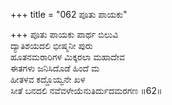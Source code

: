+++
title = "062 ಪೂತು ಪಾಯಕು"

+++
ಪೂತು ಪಾಯಕು ಪಾರ್ಥ ಬಿಲುವಿ  
ದ್ಯಾತಿಶಯದಲಿ ಭೀಷ್ಮನೀ ಪುರು  
ಹೂತನಮರಾರಿಗಳ ಮಿಕ್ಕರಲಾ ಮಹಾದೇವ  
ಈತಗಳು ಜನಿಸಿದೊಡೆ ಹಿಂದೆ ಮ  
ಹೀತಳವ ಕದ್ದೊಯ್ವನೇ ಖಳ  
ಸೀತೆ ಬನದಲಿ ನವೆವಳೇಯೆನುತಿರ್ದುದಮರಗಣ     ॥62॥